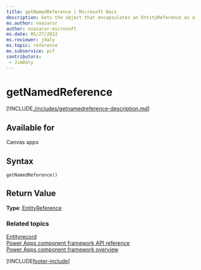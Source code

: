 ```yaml
---
title: getNamedReference | Microsoft Docs
description: Gets the object that encapsulates an EntityReference as a plain object.
ms.author: noazarur
author: noazarur-microsoft
ms.date: 05/27/2022
ms.reviewer: jdaly
ms.topic: reference
ms.subservice: pcf
contributors:
 - JimDaly
---
```


# getNamedReference

[!INCLUDE[./includes/getnamedreference-description.md](./includes/getnamedreference-description.md)]

## Available for

Canvas apps

## Syntax

`getNamedReference()`

## Return Value

**Type**: [EntityReference](../entityreference.md)

### Related topics

[Entityrecord](../entityrecord.md)<br/>
[Power Apps component framework API reference](../../reference/index.md)<br/>
[Power Apps component framework overview](../../overview.md)

[!INCLUDE[footer-include](../../../../includes/footer-banner.md)]
